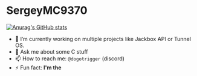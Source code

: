 # SergeyMC9370

[![Anurag's GitHub stats](https://github-readme-stats.vercel.app/api?username=SergeyMC9730)](https://github.com/anuraghazra/github-readme-stats)

- 🔭 I’m currently working on multiple projects like Jackbox API or Tunnel OS.
- 💬 Ask me about some C stuff
- 📫 How to reach me: `@dogotrigger` (discord)
- ⚡ Fun fact: **I'm the**

